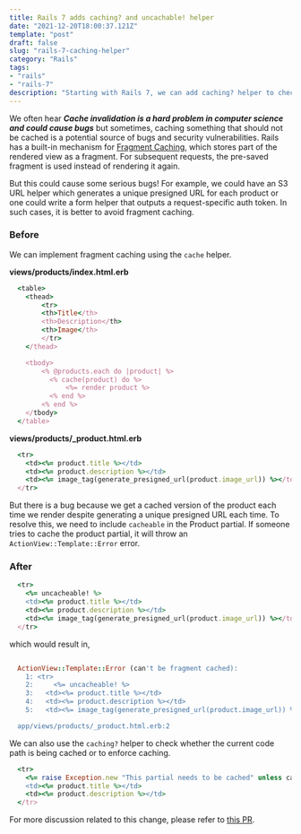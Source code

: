 ```yaml
---
title: Rails 7 adds caching? and uncachable! helper
date: "2021-12-20T18:00:37.121Z"
template: "post"
draft: false
slug: "rails-7-caching-helper"
category: "Rails"
tags:
- "rails"
- "rails-7"
description: "Starting with Rails 7, we can add caching? helper to check whether the current code path is being cached and uncacheable! helper to avoid fragment caching."
---
```


We often hear ***Cache invalidation is a hard problem in computer science and could cause bugs***
but sometimes, caching something that should not be cached is a potential source of bugs
and security vulnerabilities.
Rails has a built-in mechanism for [Fragment Caching](https://guides.rubyonrails.org/caching_with_rails.html#fragment-caching),
which stores part of the rendered view as a fragment.
For subsequent requests, the pre-saved fragment is used instead of rendering it again.

But this could cause some serious bugs!
For example, we could have an S3 URL helper which generates a unique presigned URL
for each product
or one could write a form helper that outputs a request-specific auth token.
In such cases, it is better to avoid fragment caching.

### Before

We can implement fragment caching using the `cache` helper.

**views/products/index.html.erb**

```ruby
  <table>
    <thead>
        <tr>
        <th>Title</th>
        <th>Description</th>
        <th>Image</th>
        </tr>
    </thead>

    <tbody>
        <% @products.each do |product| %>
          <% cache(product) do %>
              <%= render product %>
          <% end %>
        <% end %>
    </tbody>
  </table>
```

**views/products/_product.html.erb**

```ruby
  <tr>
    <td><%= product.title %></td>
    <td><%= product.description %></td>
    <td><%= image_tag(generate_presigned_url(product.image_url)) %></td>
  </tr>
```

But there is a bug because
we get a cached version of the product each time we render
despite generating a unique presigned URL each time.
To resolve this,
we need to include `cacheable` in the Product partial.
If someone tries to cache the product partial,
it will throw an `ActionView::Template::Error` error.

### After

```ruby
  <tr>
    <%= uncacheable! %>
    <td><%= product.title %></td>
    <td><%= product.description %></td>
    <td><%= image_tag(generate_presigned_url(product.image_url)) %></td>
  </tr>
```

which would result in,

```ruby

  ActionView::Template::Error (can't be fragment cached):
    1: <tr>
    2:     <%= uncacheable! %>
    3:   <td><%= product.title %></td>
    4:   <td><%= product.description %></td>
    5:   <td><%= image_tag(generate_presigned_url(product.image_url)) %></td>

  app/views/products/_product.html.erb:2

```


We can also use the `caching?` helper to check whether the current code path is being cached
or to enforce caching.

```ruby
  <tr>
    <%= raise Exception.new "This partial needs to be cached" unless caching? %>
    <td><%= product.title %></td>
    <td><%= product.description %></td>
  </tr>
```

For more discussion related to this change,
please refer to
[this PR](https://github.com/rails/rails/pull/42365).
